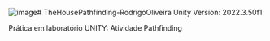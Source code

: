 ![image](https://github.com/user-attachments/assets/9f066116-e5dc-43a5-9c2e-4ba39df423ab)# TheHousePathfinding-RodrigoOliveira
 Unity Version: 2022.3.50f1

Prática em laboratório UNITY: Atividade Pathfinding
